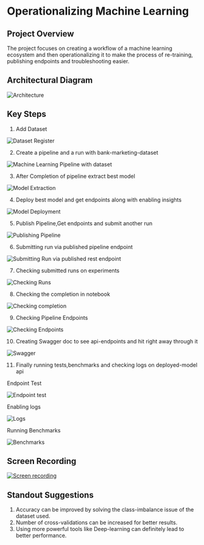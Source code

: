 # Operationalizing Machine Learning

## Project Overview

The project focuses on creating a workflow of a machine learning ecosystem and then operationalizing it to make the process of re-training, publishing endpoints and troubleshooting easier.

## Architectural Diagram

![Architecture](./images/arch.png "Architecture")

## Key Steps

1. Add Dataset

![Dataset Register](./images/dataset-snapshot.PNG "Dataset Registration")

2. Create a pipeline and a run with bank-marketing-dataset

![Machine Learning Pipeline with dataset](./images/dataset-with-aml.png "ML Pipeline")

3. After Completion of pipeline extract best model

![Model Extraction](./images/completed_run_best_model.png "Model Extraction")

4. Deploy best model and get endpoints along with enabling insights

![Model Deployment](./images/app_insights.png "Model Deployment")

5. Publish Pipeline,Get endpoints and submit another run

![Publishing Pipeline](./images/publish_pipeline.png "Publishing Pipeline")

6. Submitting run via published pipeline endpoint

![Submitting Run via published rest endpoint](./images/pipeline-submission.png "Submitting run")

7. Checking submitted runs on experiments

![Checking Runs](./images/scheduled-runs.png "Cheking runs")

8. Checking the completion in notebook

![Checking completion](./images/run-steps.png "checking completion")

9. Checking Pipeline Endpoints

![Checking Endpoints](./images/pipeline-endpoint.png "Pipeline Endpoints")

10. Creating Swagger doc to see api-endpoints and hit right away through it

![Swagger](./images/swagger.png "swagger")

11. Finally running tests,benchmarks and checking logs on deployed-model api

Endpoint Test

![Endpoint test](./images/endpoint.png "endpoint test")

Enabling logs

![Logs](./images/logs.png "Longs")

Running Benchmarks

![Benchmarks](./images/benchmark.png "benchmark")

## Screen Recording

[![Screen recording](https://i9.ytimg.com/vi/6SiwI0KuwJk/mq3.jpg?sqp=CNTJmoEG&rs=AOn4CLB_hHMs9LD1A2lXQW96TNmaR6Rr-A)](https://youtu.be/6SiwI0KuwJk)

## Standout Suggestions

1. Accuracy can be improved by solving the class-imbalance issue of the dataset used.
2. Number of cross-validations can be increased for better results.
3. Using more powerful tools like Deep-learning can definitely lead to better performance.
